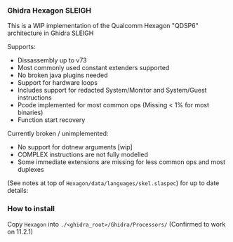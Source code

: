 ### Ghidra Hexagon SLEIGH

This is a WIP implementation of the Qualcomm Hexagon "QDSP6" architecture in Ghidra SLEIGH


Supports:
- Dissassembly up to v73
- Most commonly used constant extenders supported
- No broken java plugins needed
- Support for hardware loops
- Includes support for redacted System/Monitor and System/Guest instructions
- Pcode implemented for most common ops (Missing < 1% for most binaries)
- Function start recovery

Currently broken / unimplemented:
- No support for dotnew arguments [wip]
- COMPLEX instructions are not fully modelled
- Some immediate extensions are missing for less common ops and most duplexes


(See notes at top of `Hexagon/data/languages/skel.slaspec`) for up to date details:


### How to install
Copy `Hexagon` into `./<ghidra_root>/Ghidra/Processors/` (Confirmed to work on 11.2.1)
